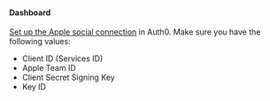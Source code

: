 #### Dashboard

[Set up the Apple social connection](https://auth0.com/docs/dashboard/guides/connections/set-up-connections-social) in Auth0. Make sure you have the following values:

* Client ID (Services ID)
* Apple Team ID
* Client Secret Signing Key
* Key ID
    </div>
    <div id="mgmt-api" class="tab-pane">
    
